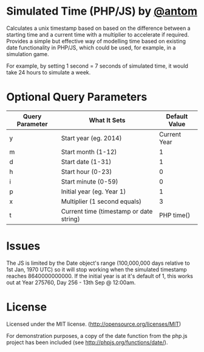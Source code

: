 Simulated Time (PHP/JS) by [@antom](http://github.com/antom)
=============================================================

Calculates a unix timestamp based on based on the difference between a starting time and a current time with a multiplier to accelerate if required. Provides a simple but effective way of modelling time based on existing date functionality in PHP/JS, which could be used, for example, in a simulation game.

For example, by setting 1 second = 7 seconds of simulated time, it would take 24 hours to simulate a week.

Optional Query Parameters
=========================

| Query Parameter | What It Sets                            | Default Value |
| --------------- | --------------------------------------- | ------------- |
| y               | Start year (eg. 2014)                   | Current Year  |
| m               | Start month (1-12)                      | 1             | 
| d               | Start date (1-31)                       | 1             |
| h               | Start hour (0-23)                       | 0             |
| i               | Start minute (0-59)                     | 0             |
| p               | Initial year (eg. Year 1)               | 1             |
| x               | Multiplier (1 second equals)            | 3             |
| t               | Current time (timestamp or date string) | PHP time()    |

Issues
======

The JS is limited by the Date object's range (100,000,000 days relative to 1st Jan, 1970 UTC) so it will stop working when the simulated timestamp reaches 8640000000000. If the initial year is at it's default of 1, this works out at Year 275760, Day 256 - 13th Sep @ 12:00am.

License
=======

Licensed under the MIT license. (http://opensource.org/licenses/MIT)

For demonstration purposes, a copy of the date function from the php.js project has been included (see http://phpjs.org/functions/date/).